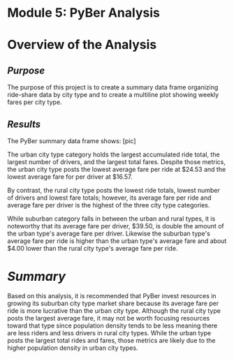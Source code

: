 # Module 5: PyBer Analysis

# Overview of the Analysis

## *Purpose*
The purpose of this project is to create a summary data frame organizing ride-share data by city type and to create a multiline plot showing weekly fares per city type.

## *Results*
The PyBer summary data frame shows: [pic]

The urban city type category holds the largest accumulated ride total, the largest number of drivers, and the largest total fares.  Despite those metrics, the urban city type posts the lowest average fare per ride at $24.53 and the lowest average fare for per driver at $16.57.  

By contrast, the rural city type posts the lowest ride totals, lowest number of drivers and lowest fare totals; however, its average fare per ride and average fare per driver is the highest of the three city type categories.  

While suburban category falls in between the urban and rural types, it is noteworthy that its average fare per driver, $39.50, is double the amount of the urban type's average fare per driver.  Likewise the suburban type's average fare per ride is higher than the urban type's average fare and about $4.00 lower than the rural city type's average fare per ride.
 


# *Summary*

Based on this analysis, it is recommended that PyBer invest resources in growing its suburban city type market share because its average fare per ride is more lucrative than the urban city type.  Although the rural city type posts the largest average fare, it may not be worth focusing resources toward that type since population density tends to be less meaning there are less riders and less drivers in rural city types.  While the urban type posts the largest total rides and fares, those metrics are likely due to the higher population density in urban city types.
